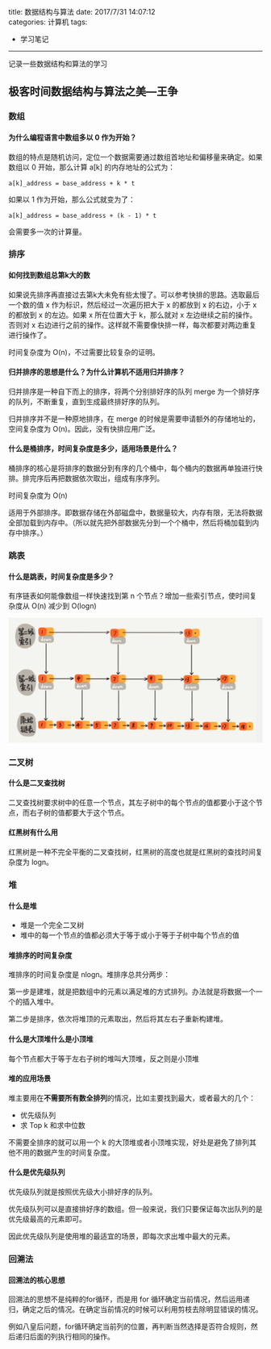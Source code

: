 title: 数据结构与算法
date: 2017/7/31 14:07:12  
categories: 计算机
tags: 

 - 学习笔记
	
---

记录一些数据结构和算法的学习

<!--more-->

## 极客时间数据结构与算法之美—王争

### 数组

#### 为什么编程语言中数组多以 0 作为开始？

数组的特点是随机访问，定位一个数据需要通过数组首地址和偏移量来确定。如果数组以 0 开始，那么计算 a[k] 的内存地址的公式为：

```
a[k]_address = base_address + k * t
```

如果以 1 作为开始，那么公式就变为了：

```
a[k]_address = base_address + (k - 1) * t
```

会需要多一次的计算量。

### 排序

#### 如何找到数组总第k大的数

如果说先排序再直接过去第k大未免有些太慢了。可以参考快排的思路。选取最后一个数的值 x 作为标识，然后经过一次遍历把大于 x 的都放到 x 的右边，小于 x 的都放到 x 的左边。如果 x 所在位置大于 k，那么就对 x 左边继续之前的操作。否则对 x 右边进行之前的操作。这样就不需要像快排一样，每次都要对两边重复进行操作了。

时间复杂度为 O(n)，不过需要比较复杂的证明。

#### 归并排序的思想是什么？为什么计算机不适用归并排序？

归并排序是一种自下而上的排序，将两个分别排好序的队列 merge 为一个排好序的队列，不断重复，直到生成最终排好序的队列。

归并排序并不是一种原地排序，在 merge 的时候是需要申请额外的存储地址的，空间复杂度为 O(n)。因此，没有快排应用广泛。

#### 什么是桶排序，时间复杂度是多少，适用场景是什么？

桶排序的核心是将排序的数据分到有序的几个桶中，每个桶内的数据再单独进行快排。排完序后再把数据依次取出，组成有序序列。

时间复杂度为 O(n)

适用于外部排序。即数据存储在外部磁盘中，数据量较大，内存有限，无法将数据全部加载到内存中。（所以就先把外部数据先分到一个个桶中，然后将桶加载到内存中排序。）

### 跳表

#### 什么是跳表，时间复杂度是多少？

有序链表如何能像数组一样快速找到第 n 个节点？增加一些索引节点，使时间复杂度从 O(n) 减少到 O(logn)

![](https://github.com/zhang759740844/MyImgs/blob/master/MyBlog/tiaobiao.png?raw=true)

### 二叉树

#### 什么是二叉查找树

二叉查找树要求树中的任意一个节点，其左子树中的每个节点的值都要小于这个节点，而右子树的值都要大于这个节点。

#### 红黑树有什么用

红黑树是一种不完全平衡的二叉查找树，红黑树的高度也就是红黑树的查找时间复杂度为 logn。

### 堆

#### 什么是堆

- 堆是一个完全二叉树
- 堆中的每一个节点的值都必须大于等于或小于等于子树中每个节点的值

#### 堆排序的时间复杂度

堆排序的时间复杂度是 nlogn。堆排序总共分两步：

第一步是建堆，就是把数组中的元素以满足堆的方式排列。办法就是将数据一个一个的插入堆中。

第二步是排序，依次将堆顶的元素取出，然后将其左右子重新构建堆。

#### 什么是大顶堆什么是小顶堆

每个节点都大于等于左右子树的堆叫大顶堆，反之则是小顶堆

#### 堆的应用场景

堆主要用在**不需要所有数全排列**的情况，比如主要找到最大，或者最大的几个：

- 优先级队列
- 求 Top k 和求中位数

不需要全排序的就可以用一个 k 的大顶堆或者小顶堆实现，好处是避免了排列其他不用的数据产生的时间复杂度。

#### 什么是优先级队列

优先级队列就是按照优先级大小排好序的队列。

优先级队列可以是直接排好序的数组。但一般来说，我们只要保证每次出队列的是优先级最高的元素即可。

因此优先级队列是使用堆的最适宜的场景，即每次求出堆中最大的元素。

### 回溯法

#### 回溯法的核心思想

回溯法的思想不是纯粹的for循环，而是用 for 循环确定当前情况，然后运用递归，确定之后的情况。在确定当前情况的时候可以利用剪枝去除明显错误的情况。

例如八皇后问题，for循环确定当前列的位置，再判断当然选择是否符合规则，然后递归后面的列执行相同的操作。



